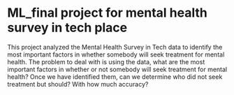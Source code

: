 # ML_final project for mental health survey in tech place
This project analyzed the Mental Health Survey in Tech data to identify the most important factors in whether somebody will seek treatment for mental health.
The problem to deal with is using the data, what are the most important factors in whether or not somebody will seek treatment for mental health? Once we have identified them, can we determine who did not seek treatment but should? With how much accuracy?
